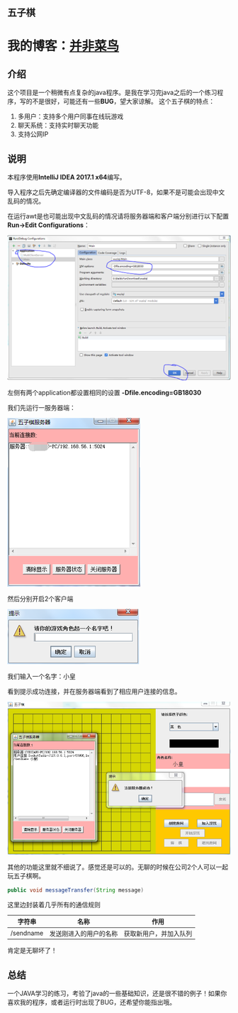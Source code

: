 五子棋
----

我的博客：[并非菜鸟](https://songyaxu.github.io)
=====
## 介绍
这个项目是一个稍微有点复杂的java程序。是我在学习完java之后的一个练习程序，写的不是很好，可能还有一些**BUG**，望大家谅解。
这个五子棋的特点：

1. 多用户：支持多个用户同事在线玩游戏
2. 聊天系统：支持实时聊天功能
3. 支持公网IP

## 说明
本程序使用**IntelliJ IDEA 2017.1 x64**编写。

导入程序之后先确定编译器的文件编码是否为UTF-8，如果不是可能会出现中文乱码的情况。

在运行awt是也可能出现中文乱码的情况请将服务器端和客户端分别进行以下配置**Run->Edit Configurations**：

![aa](img/1.png)

左侧有两个application都设置相同的设置
**-Dfile.encoding=GB18030**

我们先运行一服务器端：

![aa2](img/2.PNG)

然后分别开启2个客户端

![](img/3.png)

我们输入一个名字：小皇

看到提示成功连接，并在服务器端看到了相应用户连接的信息。

![](img/4.png)

其他的功能这里就不细说了。感觉还是可以的。无聊的时候在公司2个人可以一起玩五子棋啊。

``` java
public void messageTransfer(String message)
```
这里边封装着几乎所有的通信规则

| 字符串 | 名称 | 作用 |
| --- | --- | --- |
|/sendname|发送刚进入的用户的名称|获取新用户，并加入队列|
肯定是无聊坏了！

## 总结

一个JAVA学习的练习，考验了java的一些基础知识，还是很不错的例子！如果你喜欢我的程序，或者运行时出现了BUG，还希望你能指出哦。